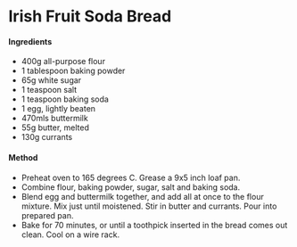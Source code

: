 # Irish Fruit Soda Bread
#### Ingredients
-   400g all-purpose flour
-   1 tablespoon baking powder
-   65g white sugar
-   1 teaspoon salt
-   1 teaspoon baking soda
-   1 egg, lightly beaten
-   470mls buttermilk
-   55g butter, melted
-   130g currants

#### Method
-   Preheat oven to 165 degrees C. Grease a 9x5 inch loaf pan.
-   Combine flour, baking powder, sugar, salt and baking soda.
-   Blend egg and buttermilk together, and add all at once to the flour mixture. Mix just until moistened. Stir in butter and currants. Pour into prepared pan.
-   Bake for 70 minutes, or until a toothpick inserted in the bread comes out clean. Cool on a wire rack.